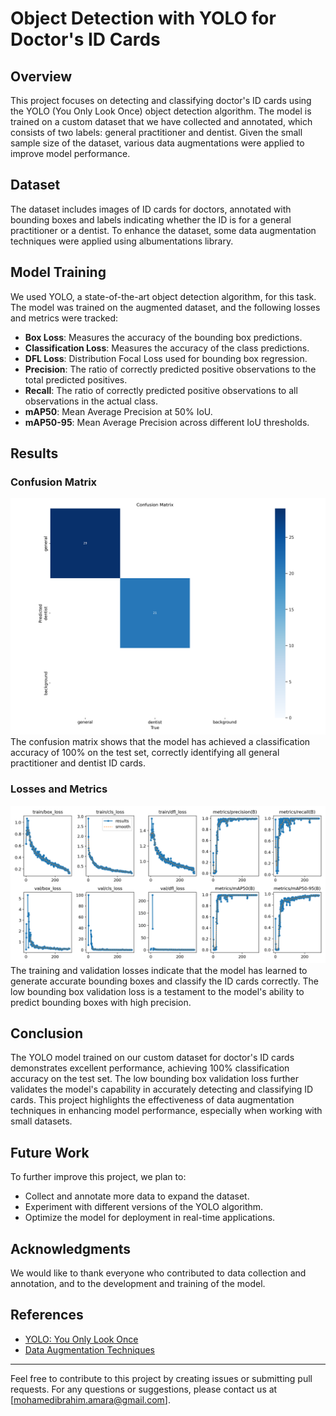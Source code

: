 # Object Detection with YOLO for Doctor's ID Cards

## Overview
This project focuses on detecting and classifying doctor's ID cards using the YOLO (You Only Look Once) object detection algorithm. The model is trained on a custom dataset that we have collected and annotated, which consists of two labels: general practitioner and dentist. Given the small sample size of the dataset, various data augmentations were applied to improve model performance.

## Dataset
The dataset includes images of ID cards for doctors, annotated with bounding boxes and labels indicating whether the ID is for a general practitioner or a dentist. To enhance the dataset, some data augmentation techniques were applied using albumentations library.

## Model Training
We used YOLO, a state-of-the-art object detection algorithm, for this task. The model was trained on the augmented dataset, and the following losses and metrics were tracked:

- **Box Loss**: Measures the accuracy of the bounding box predictions.
- **Classification Loss**: Measures the accuracy of the class predictions.
- **DFL Loss**: Distribution Focal Loss used for bounding box regression.
- **Precision**: The ratio of correctly predicted positive observations to the total predicted positives.
- **Recall**: The ratio of correctly predicted positive observations to all observations in the actual class.
- **mAP50**: Mean Average Precision at 50% IoU.
- **mAP50-95**: Mean Average Precision across different IoU thresholds.

## Results
### Confusion Matrix
![Confusion Matrix](./Results/confusion_matrix.png)
The confusion matrix shows that the model has achieved a classification accuracy of 100% on the test set, correctly identifying all general practitioner and dentist ID cards.

### Losses and Metrics
![Losses and Metrics](./Results/losses_and_metrics.png)
The training and validation losses indicate that the model has learned to generate accurate bounding boxes and classify the ID cards correctly. The low bounding box validation loss is a testament to the model's ability to predict bounding boxes with high precision.

## Conclusion
The YOLO model trained on our custom dataset for doctor's ID cards demonstrates excellent performance, achieving 100% classification accuracy on the test set. The low bounding box validation loss further validates the model's capability in accurately detecting and classifying ID cards. This project highlights the effectiveness of data augmentation techniques in enhancing model performance, especially when working with small datasets.

## Future Work
To further improve this project, we plan to:
- Collect and annotate more data to expand the dataset.
- Experiment with different versions of the YOLO algorithm.
- Optimize the model for deployment in real-time applications.

## Acknowledgments
We would like to thank everyone who contributed to data collection and annotation, and to the development and training of the model.

## References
- [YOLO: You Only Look Once](https://github.com/ultralytics/ultralytics)
- [Data Augmentation Techniques](https://github.com/albumentations-team/albumentations)

---

Feel free to contribute to this project by creating issues or submitting pull requests. For any questions or suggestions, please contact us at [mohamedibrahim.amara@gmail.com].
